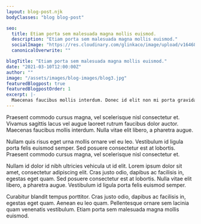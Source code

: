 ```yaml
---
layout: blog-post.njk
bodyClasses: "blog blog-post"

seo:
  title: Etiam porta sem malesuada magna mollis euismod.
  description: "Etiam porta sem malesuada magna mollis euismod."
  socialImage: "https://res.cloudinary.com/glinkaco/image/upload/v1646849499/tgc2022/social_yitz6j.png"
  canonicalOverwrite: ""

blogTitle: "Etiam porta sem malesuada magna mollis euismod."
date: "2021-03-10T12:00:00Z"
author: ""
image: "/assets/images/blog-images/blog3.jpg"
featuredBlogpost: true
featuredBlogpostOrder: 1
excerpt: |-
  Maecenas faucibus mollis interdum. Donec id elit non mi porta gravida at eget metus. Aenean lacinia bibendum nulla sed consectetur. Curabitur blandit tempus porttitor.
---
```


Praesent commodo cursus magna, vel scelerisque nisl consectetur et. Vivamus sagittis lacus vel augue laoreet rutrum faucibus dolor auctor. Maecenas faucibus mollis interdum. Nulla vitae elit libero, a pharetra augue.

Nullam quis risus eget urna mollis ornare vel eu leo. Vestibulum id ligula porta felis euismod semper. Sed posuere consectetur est at lobortis. Praesent commodo cursus magna, vel scelerisque nisl consectetur et.

Nullam id dolor id nibh ultricies vehicula ut id elit. Lorem ipsum dolor sit amet, consectetur adipiscing elit. Cras justo odio, dapibus ac facilisis in, egestas eget quam. Sed posuere consectetur est at lobortis. Nulla vitae elit libero, a pharetra augue. Vestibulum id ligula porta felis euismod semper.

Curabitur blandit tempus porttitor. Cras justo odio, dapibus ac facilisis in, egestas eget quam. Aenean eu leo quam. Pellentesque ornare sem lacinia quam venenatis vestibulum. Etiam porta sem malesuada magna mollis euismod.